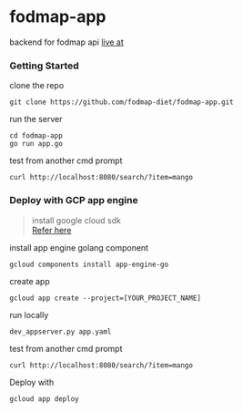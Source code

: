 # fodmap-app
backend for fodmap api [live at](https://fodmap-diet-238401.appspot.com/search/?item=tofu&item=wine&item=butter)

### Getting Started
clone the repo
```
git clone https://github.com/fodmap-diet/fodmap-app.git
```
run the server
```
cd fodmap-app
go run app.go
```
test from another cmd prompt
```
curl http://localhost:8080/search/?item=mango
```

### Deploy with GCP app engine
> install google cloud sdk   
> [Refer here](https://cloud.google.com/sdk/docs/)    

install app engine golang component   
```
gcloud components install app-engine-go
```
create app
```
gcloud app create --project=[YOUR_PROJECT_NAME]
```
run locally
```
dev_appserver.py app.yaml
```
test from another cmd prompt
```
curl http://localhost:8080/search/?item=mango
```
Deploy with
```
gcloud app deploy
```
